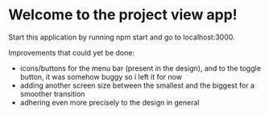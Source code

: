 # Welcome to the project view app!

Start this application by running npm start and go to localhost:3000.

Improvements that could yet be done:

- icons/buttons for the menu bar (present in the design), and to the toggle button, it was somehow buggy so i left it for now
- adding another screen size between the smallest and the biggest for a smoother transition
- adhering even more precisely to the design in general

